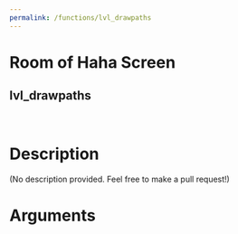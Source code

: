 ```yaml
---
permalink: /functions/lvl_drawpaths
---
```

# Room of Haha Screen  
## lvl_drawpaths  
&nbsp;  
# Description  
(No description provided. Feel free to make a pull request!) 
&nbsp;  
# Arguments


